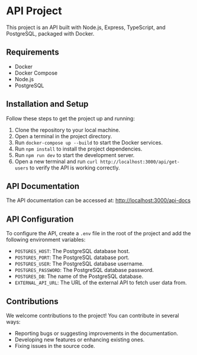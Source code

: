 # API Project

This project is an API built with Node.js, Express, TypeScript, and PostgreSQL, packaged with Docker.

## Requirements

- Docker
- Docker Compose
- Node.js
- PostgreSQL

## Installation and Setup

Follow these steps to get the project up and running:

1. Clone the repository to your local machine.
2. Open a terminal in the project directory.
3. Run `docker-compose up --build` to start the Docker services.
4. Run `npm install` to install the project dependencies.
5. Run `npm run dev` to start the development server.
6. Open a new terminal and run `curl http://localhost:3000/api/get-users` to verify the API is working correctly.

## API Documentation

The API documentation can be accessed at: [http://localhost:3000/api-docs](http://localhost:3000/api-docs)

## API Configuration

To configure the API, create a `.env` file in the root of the project and add the following environment variables:

- `POSTGRES_HOST`: The PostgreSQL database host.
- `POSTGRES_PORT`: The PostgreSQL database port.
- `POSTGRES_USER`: The PostgreSQL database username.
- `POSTGRES_PASSWORD`: The PostgreSQL database password.
- `POSTGRES_DB`: The name of the PostgreSQL database.
- `EXTERNAL_API_URL`: The URL of the external API to fetch user data from.

## Contributions

We welcome contributions to the project! You can contribute in several ways:

- Reporting bugs or suggesting improvements in the documentation.
- Developing new features or enhancing existing ones.
- Fixing issues in the source code.
